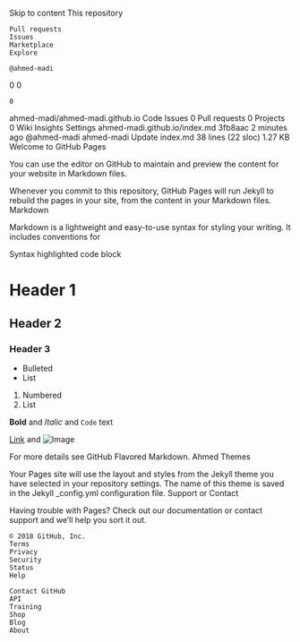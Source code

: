 
Skip to content
This repository

    Pull requests
    Issues
    Marketplace
    Explore

    @ahmed-madi

0
0

    0

ahmed-madi/ahmed-madi.github.io
Code
Issues 0
Pull requests 0
Projects 0
Wiki
Insights
Settings
ahmed-madi.github.io/index.md
3fb8aac 2 minutes ago
@ahmed-madi ahmed-madi Update index.md
38 lines (22 sloc) 1.27 KB
Welcome to GitHub Pages

You can use the editor on GitHub to maintain and preview the content for your website in Markdown files.

Whenever you commit to this repository, GitHub Pages will run Jekyll to rebuild the pages in your site, from the content in your Markdown files.
Markdown

Markdown is a lightweight and easy-to-use syntax for styling your writing. It includes conventions for

Syntax highlighted code block

# Header 1
## Header 2
### Header 3

- Bulleted
- List

1. Numbered
2. List

**Bold** and _Italic_ and `Code` text

[Link](url) and ![Image](src)

For more details see GitHub Flavored Markdown.
Ahmed Themes

Your Pages site will use the layout and styles from the Jekyll theme you have selected in your repository settings. The name of this theme is saved in the Jekyll _config.yml configuration file.
Support or Contact

Having trouble with Pages? Check out our documentation or contact support and we’ll help you sort it out.

    © 2018 GitHub, Inc.
    Terms
    Privacy
    Security
    Status
    Help

    Contact GitHub
    API
    Training
    Shop
    Blog
    About


